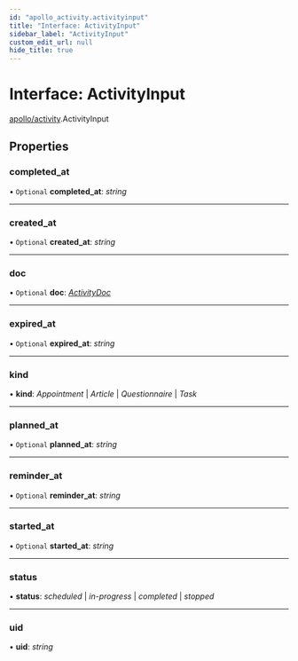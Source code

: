 ```yaml
---
id: "apollo_activity.activityinput"
title: "Interface: ActivityInput"
sidebar_label: "ActivityInput"
custom_edit_url: null
hide_title: true
---
```


# Interface: ActivityInput

[apollo/activity](../modules/apollo_activity.md).ActivityInput

## Properties

### completed\_at

• `Optional` **completed\_at**: *string*

___

### created\_at

• `Optional` **created\_at**: *string*

___

### doc

• `Optional` **doc**: [*ActivityDoc*](apollo_activity.activitydoc.md)

___

### expired\_at

• `Optional` **expired\_at**: *string*

___

### kind

• **kind**: *Appointment* \| *Article* \| *Questionnaire* \| *Task*

___

### planned\_at

• `Optional` **planned\_at**: *string*

___

### reminder\_at

• `Optional` **reminder\_at**: *string*

___

### started\_at

• `Optional` **started\_at**: *string*

___

### status

• **status**: *scheduled* \| *in-progress* \| *completed* \| *stopped*

___

### uid

• **uid**: *string*
